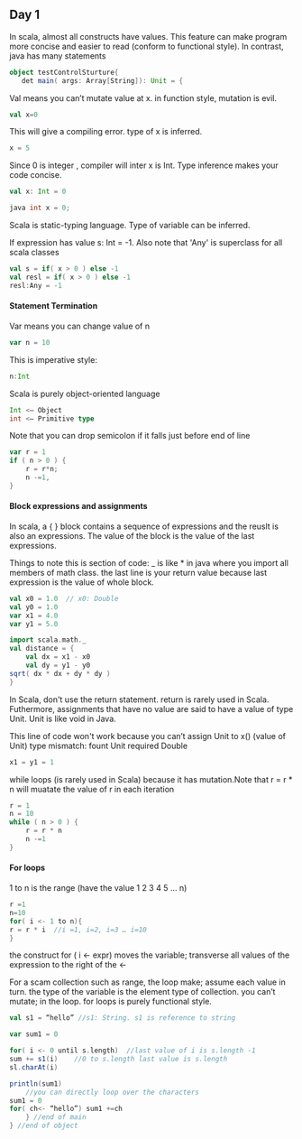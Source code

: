 ## __Day 1__

In scala, almost all constructs have values. This feature can make program more  concise and easier to read
 (conform to functional style). In contrast, java has many statements
 ```scala
object testControlSturture{
	det main( args: Array[String]): Unit = {
```
Val means you can’t mutate value at x. in function style, mutation is  evil.
```scala
val x=0
```
  This will give a compiling error. type of x is inferred.
```scala
x = 5		
  ```

Since 0 is integer , compiler will inter x is Int. Type inference makes your code concise.
```scala
val x: Int = 0
```

```java
java int x = 0; 	
```
Scala is static-typing language. Type of variable can be inferred.

  If expression has value s: Int = -1. Also note that 'Any' is superclass for all scala classes
```scala
val s = if( x > 0 ) else -1
val resl = if( x > 0 ) else -1
resl:Any = -1  	
```

#### Statement Termination

Var means you can change value of n

```scala
var n = 10		
``` 
This is imperative style:

```scala
n:Int		
```

Scala is purely object-oriented language
```scala
Int <— Object 	
int <— Primitive type
```
  Note that you can drop semicolon if it falls just before end of line
```scala
var r = 1
if ( n > 0 ) {
	r = r*n;
	n -=1,
}
```

#### Block expressions and assignments

  In scala, a { } block contains a sequence of expressions and the reuslt is also an expressions. The value of the block is the value of the last expressions.

  Things to note this is section of code: _ is like * in java where you import all members of math class. the last line is your return value because last   expression is the value of whole block.
```scala
val x0 = 1.0  // x0: Double
val y0 = 1.0
var x1 = 4.0
var y1 = 5.0

import scala.math._		
val distance = {
	val dx = x1 - x0
	val dy = y1 - y0
sqrt( dx * dx + dy * dy )
}
```
In Scala, don't use the return statement. return is rarely used in Scala. Futhermore, assignments that have no value are said to have a value of type Unit. Unit is like void in Java.

This line of code won't work because you can’t assign Unit to x() (value of Unit) type mismatch: fount Unit required Double

```scala
x1 = y1 = 1
```

while loops (is rarely used in Scala) because it has mutation.Note that r = r * n will muatate the value of r in each iteration
```scala
r = 1
n = 10
while ( n > 0 ) {
	r = r * n 	
	n -=1
}
```

#### For loops

1 to n is the range (have the value 1 2 3 4 5 … n)

```scala
r =1
n=10
for( i <- 1 to n){ 		 
r = r * i  //i =1, i=2, i=3 … i=10
}
```
the construct for ( i <- expr) moves the variable; transverse all values of the expression to the right of the <-

For a scam collection such as range, the loop make; assume each value in turn. the type of the variable is the element type of collection. you can’t mutate; in the loop. for loops is purely functional style.

```scala
val s1 = “hello” //s1: String. s1 is reference to string

var sum1 = 0

for( i <- 0 until s.length)	 //last value of i is s.length -1
sum += s1(i)	//0 to s.length last value is s.length
sl.charAt(i)

println(sum1)
	//you can directly loop over the characters
sum1 = 0
for( ch<- “hello”) sum1 +=ch
	} //end of main
} //end of object
```
